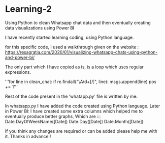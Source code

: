 # Learning-2
Using Python to clean Whatsapp chat data and then eventually creating data visualizations using Power BI

I have recently started learning coding, using Python language.

for this specific code, I used a walkthrough given on the website : https://resagratia.com/2020/01/visualizing-whatsapp-chats-using-python-and-power-bi/

The only part which I have copied as is, is a loop which uses regular expressions.

'''for line in clean_chat:
    if re.findall("\A\d+[/]", line):
        msgs.append(line)
        pos += 1'''

Rest of the code present in the 'whatapp.py' file is written by me.


In whatsapp.py I have added the code created using Python language.
Later in Power BI:
I have created some extra columns which helped me to eventually produce better graphs, Which are :::
Date.DayOfWeekName([Date])
Date.Day([Date])
Date.Month([Date])

If you think any changes are required or can be added please help me with it.
Thanks in advance!!
